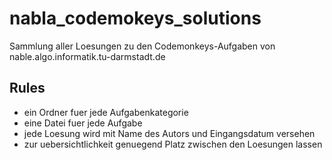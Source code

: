 # nabla_codemokeys_solutions
Sammlung aller Loesungen zu den Codemonkeys-Aufgaben von nable.algo.informatik.tu-darmstadt.de
## Rules
  * ein Ordner fuer jede Aufgabenkategorie
  * eine Datei fuer jede Aufgabe
  * jede Loesung wird mit Name des Autors und Eingangsdatum versehen
  * zur uebersichtlichkeit genuegend Platz zwischen den Loesungen lassen
